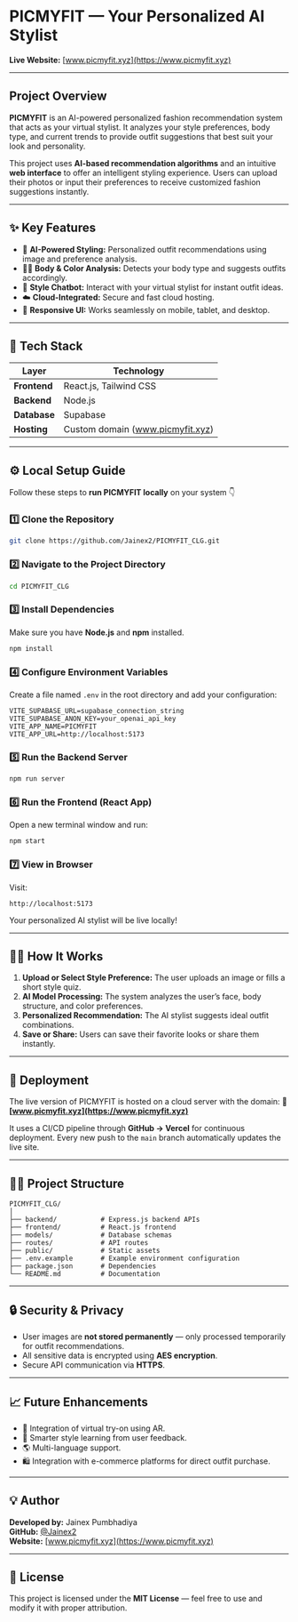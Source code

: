 # PICMYFIT — Your Personalized AI Stylist

**Live Website:** [www.picmyfit.xyz](https://www.picmyfit.xyz)

---

## Project Overview
**PICMYFIT** is an AI-powered personalized fashion recommendation system that acts as your virtual stylist. It analyzes your style preferences, body type, and current trends to provide outfit suggestions that best suit your look and personality.

This project uses **AI-based recommendation algorithms** and an intuitive **web interface** to offer an intelligent styling experience. Users can upload their photos or input their preferences to receive customized fashion suggestions instantly.

---

## ✨ Key Features
- 👕 **AI-Powered Styling:** Personalized outfit recommendations using image and preference analysis.
- 🧍‍♀️ **Body & Color Analysis:** Detects your body type and suggests outfits accordingly.
- 💬 **Style Chatbot:** Interact with your virtual stylist for instant outfit ideas.
- ☁️ **Cloud-Integrated:** Secure and fast cloud hosting.
- 📱 **Responsive UI:** Works seamlessly on mobile, tablet, and desktop.

---

## 🧩 Tech Stack
| Layer | Technology |
|-------|-------------|
| **Frontend** | React.js, Tailwind CSS |
| **Backend** | Node.js |
| **Database** | Supabase |
| **Hosting** | Custom domain (www.picmyfit.xyz) |

---

## ⚙️ Local Setup Guide
Follow these steps to **run PICMYFIT locally** on your system 👇

### 1️⃣ Clone the Repository
```bash
git clone https://github.com/Jainex2/PICMYFIT_CLG.git
```

### 2️⃣ Navigate to the Project Directory
```bash
cd PICMYFIT_CLG
```

### 3️⃣ Install Dependencies
Make sure you have **Node.js** and **npm** installed.
```bash
npm install
```

### 4️⃣ Configure Environment Variables
Create a file named `.env` in the root directory and add your configuration:
```env
VITE_SUPABASE_URL=supabase_connection_string
VITE_SUPABASE_ANON_KEY=your_openai_api_key
VITE_APP_NAME=PICMYFIT
VITE_APP_URL=http://localhost:5173
```

### 5️⃣ Run the Backend Server
```bash
npm run server
```

### 6️⃣ Run the Frontend (React App)
Open a new terminal window and run:
```bash
npm start
```

### 7️⃣ View in Browser
Visit:
```
http://localhost:5173
```
Your personalized AI stylist will be live locally!

---

## 🧍‍♂️ How It Works
1. **Upload or Select Style Preference:** The user uploads an image or fills a short style quiz.
2. **AI Model Processing:** The system analyzes the user’s face, body structure, and color preferences.
3. **Personalized Recommendation:** The AI stylist suggests ideal outfit combinations.
4. **Save or Share:** Users can save their favorite looks or share them instantly.

---

## 🚀 Deployment
The live version of PICMYFIT is hosted on a cloud server with the domain:
🔗 **[www.picmyfit.xyz](https://www.picmyfit.xyz)**

It uses a CI/CD pipeline through **GitHub → Vercel** for continuous deployment. Every new push to the `main` branch automatically updates the live site.

---

## 🧑‍💻 Project Structure
```
PICMYFIT_CLG/
│
├── backend/           # Express.js backend APIs
├── frontend/          # React.js frontend
├── models/            # Database schemas
├── routes/            # API routes
├── public/            # Static assets
├── .env.example       # Example environment configuration
├── package.json       # Dependencies
└── README.md          # Documentation
```

---

## 🔒 Security & Privacy
- User images are **not stored permanently** — only processed temporarily for outfit recommendations.
- All sensitive data is encrypted using **AES encryption**.
- Secure API communication via **HTTPS**.

---

## 📈 Future Enhancements
- 👗 Integration of virtual try-on using AR.
- 🧠 Smarter style learning from user feedback.
- 🌎 Multi-language support.
- 🛍️ Integration with e-commerce platforms for direct outfit purchase.

---

## 💡 Author
**Developed by:** Jainex Pumbhadiya  
**GitHub:** [@Jainex2](https://github.com/Jainex2)  
**Website:** [www.picmyfit.xyz](https://www.picmyfit.xyz)

---

## 📜 License
This project is licensed under the **MIT License** — feel free to use and modify it with proper attribution.
